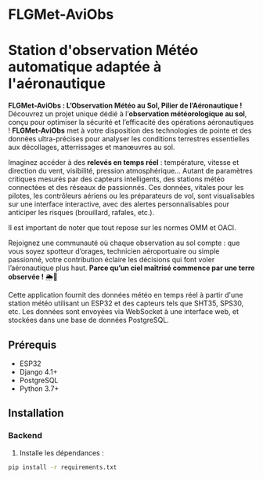 # FLGMet-AviObs

# Station d'observation Météo automatique adaptée à l'aéronautique

**FLGMet-AviObs : L’Observation Météo au Sol, Pilier de l’Aéronautique !**  
Découvrez un projet unique dédié à l’**observation météorologique au sol**, conçu pour optimiser la sécurité et l’efficacité des opérations aéronautiques ! **FLGMet-AviObs** met à votre disposition des technologies de pointe et des données ultra-précises pour analyser les conditions terrestres essentielles aux décollages, atterrissages et manœuvres au sol.  

Imaginez accéder à des **relevés en temps réel** : température, vitesse et direction du vent, visibilité, pression atmosphérique… Autant de paramètres critiques mesurés par des capteurs intelligents, des stations météo connectées et des réseaux de passionnés. Ces données, vitales pour les pilotes, les contrôleurs aériens ou les préparateurs de vol, sont visualisables sur une interface interactive, avec des alertes personnalisables pour anticiper les risques (brouillard, rafales, etc.).  

Il est important de noter que tout repose sur les normes OMM et OACI.

Rejoignez une communauté où chaque observation au sol compte : que vous soyez spotteur d’orages, technicien aéroportuaire ou simple passionné, votre contribution éclaire les décisions qui font voler l’aéronautique plus haut. **Parce qu’un ciel maîtrisé commence par une terre observée !** 🌦️🛫

Cette application fournit des données météo en temps réel à partir d'une station météo utilisant un ESP32 et des capteurs tels que SHT35, SPS30, etc. Les données sont envoyées via WebSocket à une interface web, et stockées dans une base de données PostgreSQL.

## Prérequis

- ESP32
- Django 4.1+
- PostgreSQL
- Python 3.7+

## Installation

### Backend

1. Installe les dépendances :

```bash
pip install -r requirements.txt
